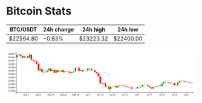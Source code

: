 # Bitcoin Stats

BTC/USDT|24h change|24h high|24h low|
|---|---|---|---|
|$22594.80|-0.83%|$23223.32|$22400.00|

<img src="./chart.svg">
